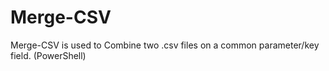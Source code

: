 # Merge-CSV
Merge-CSV is used to Combine two .csv files on a common parameter/key field. (PowerShell)
